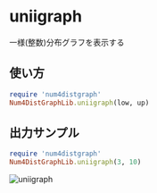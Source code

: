 uniigraph
=========
一様(整数)分布グラフを表示する

## 使い方

```ruby
require 'num4distgraph'
Num4DistGraphLib.uniigraph(low, up)
```

## 出力サンプル

```ruby
require 'num4distgraph'
Num4DistGraphLib.uniigraph(3, 10)
```
![uniigraph](images/uniiGraph.jpg)

